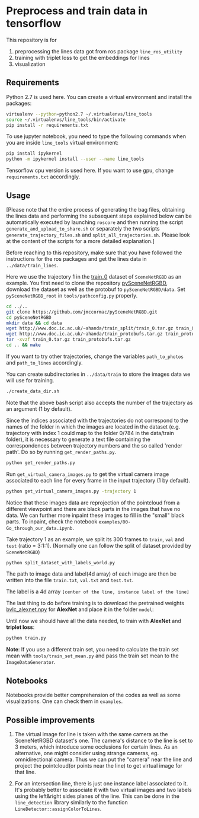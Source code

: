 # Preprocess and train data in tensorflow

This repository is for
1. preprocessing the lines data got from ros package `line_ros_utility`
2. training with triplet loss to get the embeddings for lines
3. visualization

## Requirements
Python 2.7 is used here. You can create a virtual environment and install the packages:
```bash
virtualenv --python=python2.7 ~/.virtualenvs/line_tools
source ~/.virtualenvs/line_tools/bin/activate
pip install -r requirements.txt
```
To use jupyter notebook, you need to type the following commands when you are inside `line_tools` virtual environment:
```bash
pip install ipykernel
python -m ipykernel install --user --name line_tools
```

Tensorflow cpu version is used here. If you want to use gpu, change `requirements.txt` accordingly.

## Usage
[Please note that the entire process of generating the bag files, obtaining the
lines data and performing the subsequent steps explained below can be
automatically executed by launching `roscore` and then running the script `generate_and_upload_to_share.sh` or separately the two scripts `generate_trajectory_files.sh` and `split_all_trajectories.sh`. Please look at
the content of the scripts for a more detailed explanation.]

Before reaching to this repository, make sure that you have followed the instructions for the ros packages and get the lines data in `../data/train_lines`.

Here we use the trajectory 1 in the [train_0](https://robotvault.bitbucket.io/scenenet-rgbd.html) dataset of `SceneNetRGBD` as an example. You first need to clone the repository [pySceneNetRGBD](https://github.com/jmccormac/pySceneNetRGBD), download the dataset as well as the protobuf to `pySceneNetRGBD/data`. Set `pySceneNetRGBD_root` in `tools/pathconfig.py` properly.
```bash
cd ../..
git clone https://github.com/jmccormac/pySceneNetRGBD.git
cd pySceneNetRGBD
mkdir data && cd data
wget http://www.doc.ic.ac.uk/~ahanda/train_split/train_0.tar.gz train_0.tar.gz
wget http://www.doc.ic.ac.uk/~ahanda/train_protobufs.tar.gz train_protobufs.tar.gz
tar -xvzf train_0.tar.gz train_protobufs.tar.gz
cd .. && make
```

If you want to try other trajectories, change the variables `path_to_photos` and `path_to_lines` accordingly.

You can create subdirectories in `../data/train` to store the images data we will use for training.
```bash
./create_data_dir.sh
```
Note that the above bash script also accepts the number of the trajectory as an
argument (1 by default).

Since the indices associated with the trajectories do not correspond to the
names of the folder in which the images are located in the dataset (e.g. trajectory with index 1 could map to the folder 0/784 in the data/train folder),
it is necessary to generate a text file containing the correspondences between trajectory numbers and the so called 'render path'. Do so by running `get_render_paths.py`.
```bash
python get_render_paths.py
```

Run `get_virtual_camera_images.py` to get the virtual camera image associated to each line for every frame in the input trajectory (1 by default).
```bash
python get_virtual_camera_images.py -trajectory 1
```

Notice that these images data are reprojection of the pointcloud from a different viewpoint and there are black parts in the images that have no data. We can further more inpaint these images to fill in the "small" black parts. To inpaint, check the notebook `examples/00-Go_through_our_data.ipynb`.

Take trajectory 1 as an example, we split its 300 frames to `train`, `val` and `test` (ratio = 3:1:1). (Normally one can follow the split of dataset provided by `SceneNetRGBD`)
```bash
python split_dataset_with_labels_world.py
```

The path to image data and label(4d array) of each image are then be written into the file `train.txt`, `val.txt` and `test.txt`.

The label is a 4d array `[center of the line, instance label of the line]`

The last thing to do before training is to download the pretrained weights [bvlc_alexnet.npy](http://www.cs.toronto.edu/~guerzhoy/tf_alexnet/) for **AlexNet** and place it in the folder `model`:

Until now we should have all the data needed, to
train with **AlexNet** and **triplet loss**:
```bash
python train.py
```
**Note**: If you use a different train set, you need to calculate the train set mean with `tools/train_set_mean.py` and pass the train set mean to the `ImageDataGenerator`.

## Notebooks
Notebooks provide better comprehension of the codes as well as some visualizations. One can check them in `examples`.

## Possible improvements
1. The virtual image for line is taken with the same camera as the SceneNetRGBD dataset's one. The camera's distance to the line is set to 3 meters, which introduce some occlusions for certain lines. As an alternative, one might consider using strange cameras, eg. omnidirectional camera. Thus we can put the "camera" near the line and project the pointcloud(or points near the line) to get virtual image for that line.

2. For an intersection line, there is just one instance label associated to it. It's probably better to associate it with two virtual images and two labels using the left&right sides planes of the line. This can be done in the `line_detection` library similarly to the function `LineDetector::assignColorToLines`.
